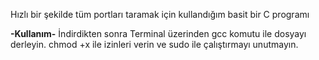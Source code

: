 Hızlı bir şekilde tüm portları taramak için kullandığım basit bir C programı


**-Kullanım-**
İndirdikten sonra Terminal üzerinden gcc komutu ile dosyayı derleyin.
chmod +x ile izinleri verin ve sudo ile çalıştırmayı unutmayın. 

